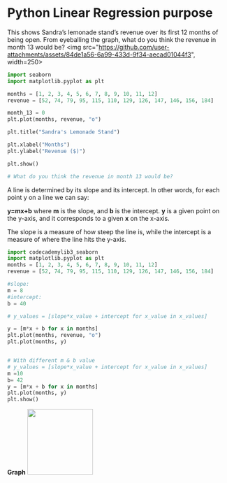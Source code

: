 # Python Linear Regression purpose ###

This shows Sandra’s lemonade stand’s revenue over its first 12 months of being open.
From eyeballing the graph, what do you think the revenue in month 13 would be?
<img src="https://github.com/user-attachments/assets/84de1a56-6a99-433d-9f34-aecad01044f3", width=250>

```Python
import seaborn
import matplotlib.pyplot as plt

months = [1, 2, 3, 4, 5, 6, 7, 8, 9, 10, 11, 12]
revenue = [52, 74, 79, 95, 115, 110, 129, 126, 147, 146, 156, 184]

month_13 = 0
plt.plot(months, revenue, "o")

plt.title("Sandra's Lemonade Stand")

plt.xlabel("Months")
plt.ylabel("Revenue ($)")

plt.show()

# What do you think the revenue in month 13 would be?
```
A line is determined by its slope and its intercept. In other words, for each point y on a line we can say:

**y=mx+b**
where **m** is the slope, and **b** is the intercept. **y** is a given point on the y-axis, and it corresponds to a given **x** on the x-axis.

The slope is a measure of how steep the line is, while the intercept is a measure of where the line hits the y-axis.

```Python
import codecademylib3_seaborn
import matplotlib.pyplot as plt
months = [1, 2, 3, 4, 5, 6, 7, 8, 9, 10, 11, 12]
revenue = [52, 74, 79, 95, 115, 110, 129, 126, 147, 146, 156, 184]

#slope:
m = 8
#intercept:
b = 40

# y_values = [slope*x_value + intercept for x_value in x_values]

y = [m*x + b for x in months]
plt.plot(months, revenue, "o")
plt.plot(months, y)


# With different m & b value
# y_values = [slope*x_value + intercept for x_value in x_values]
m =10
b= 42
y = [m*x + b for x in months]
plt.plot(months, y)
plt.show()

```
**Graph**
<img src="https://github.com/user-attachments/assets/ae580d99-90d7-47c3-8e1c-50ad377679ca" width=150>

